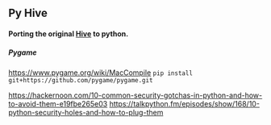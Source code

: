 ## Py Hive
#### Porting the original [Hive](https://github.com/Brentwish/hive/tree/master/hive) to python.

##### Pygame
https://www.pygame.org/wiki/MacCompile
`pip install git+https://github.com/pygame/pygame.git`

https://hackernoon.com/10-common-security-gotchas-in-python-and-how-to-avoid-them-e19fbe265e03
https://talkpython.fm/episodes/show/168/10-python-security-holes-and-how-to-plug-them
